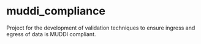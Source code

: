 # muddi_compliance
Project for the development of validation techniques to ensure ingress and egress of data is MUDDI compliant.
